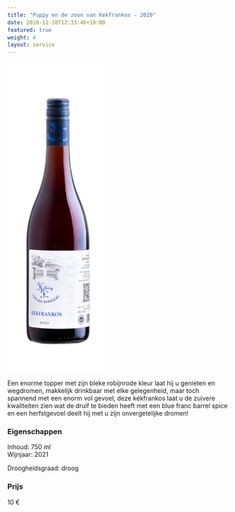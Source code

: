 ```yaml
---
title: "Puppy en de zoon van Kekfrankos - 2020"
date: 2018-11-18T12:33:46+10:00
featured: true
weight: 4
layout: service
---
```

![Kokeny01](/images/kokeny01.png)

Een enorme topper met zijn bleke robijnrode kleur laat hij u genieten en wegdromen, makkelijk drinkbaar met elke gelegenheid, maar toch spannend met een enorm vol gevoel, deze kékfrankos laat u de zuivere kwaliteiten zien wat de druif te bieden heeft met een blue franc barrel spice en een herfstgevoel deelt hij met u zijn onvergetelijke dromen!

### Eigenschappen  

Inhoud: 750 ml  
Wijnjaar: 2021  

Droogheidsgraad: droog  


### Prijs

10 €
